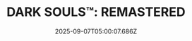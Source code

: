 ---
title: "DARK SOULS™: REMASTERED"
id: 570940
date: 2025-09-07T05:00:07.686Z
link: games/steam/recent/dark-souls-remastered
image: http://media.steampowered.com/steamcommunity/public/images/apps/570940/d74cfa4f3a2070f45ad8ce44e5f61a6507ee00b6.jpg
playtime_2weeks: 26
playtime_forever: 48
playtime_windows_forever: 0
playtime_mac_forever: 0
playtime_linux_forever: 48
playtime_deck_forever: 48
---